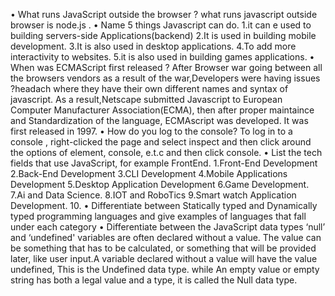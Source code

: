 • What runs JavaScript outside the browser ?
what runs javascript outside browser is node.js .
• Name 5 things Javascript can do.
1.it can e used to building servers-side Applications(backend)
2.It is used in building mobile development.
3.It is also used in desktop applications.
4.To add more interactivity to websites.
5.it is also used in building games applications.
• When was ECMAScript first released ?
After Browser war going between all the browsers vendors as a result of the war,Developers were having issues ?headach where they have their own different names and syntax of javascript.
As a result,Netscape submitted Javascript to European Computer Manufacturer Association(ECMA), then after proper maintaince and Standardization of the language, ECMAscript was developed. It was first released in 1997. 
• How do you log to the console?
To log in to a console , right-clicked the page and select inspect and then click around the options of element, console, e.t.c and then click console.
• List the tech fields that use JavaScript, for example FrontEnd.
1.Front-End Development
2.Back-End Development
3.CLI Development
4.Mobile Applications Development
5.Desktop Application Development
6.Game Development.
7.Ai and Data Science.
8.IOT and RoboTics
9.Smart watch Application Development.
10.
• Differentiate between Statically typed and Dynamically typed programming languages and give examples of languages that fall under each category
• Differentiate between the JavaScript data types ‘null’ and ‘undefined'
variables are often declared without a value. The value can be something that has to be calculated, or something that will be provided later, like user input.A variable declared without a value will have the value undefined, This is the Undefined data type. while An empty value or empty string has both a legal value and a type, it is called the Null data type.